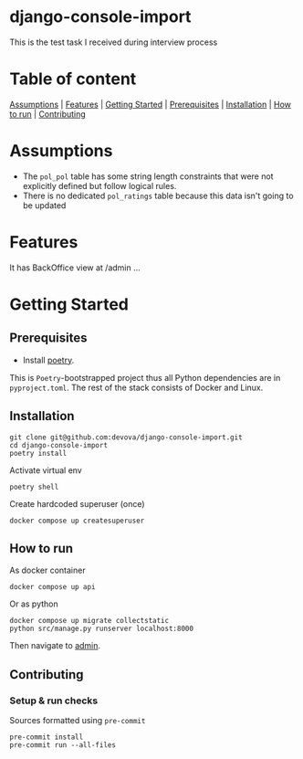# django-console-import
This is the test task I received during interview process

# Table of content
[Assumptions](#assumptions) |
[Features](#features) |
[Getting Started](#getting-started) |
[Prerequisites](#prerequisites) |
[Installation](#installation) |
[How to run](#how-to-run) |
[Contributing](#contributing)

# Assumptions
- The `pol_pol` table has some string length constraints that were not explicitly defined but follow logical rules.
- There is no dedicated `pol_ratings` table because this data isn't going to be updated


# Features
It has BackOffice view at /admin
...

# Getting Started

## Prerequisites

- Install [poetry](https://python-poetry.org/docs/#installation).

This is `Poetry`-bootstrapped project thus all Python dependencies are in `pyproject.toml`. The rest of the stack consists of Docker and Linux.


## Installation
```shell
git clone git@github.com:devova/django-console-import.git
cd django-console-import
poetry install
```
Activate virtual env
```shell
poetry shell
```
Create hardcoded superuser (once)
```shell
docker compose up createsuperuser
```

## How to run
As docker container
```shell
docker compose up api
```
Or as python
```shell
docker compose up migrate collectstatic
python src/manage.py runserver localhost:8000
```
Then navigate to [admin](http://localhost:8000/admin).
  
## Contributing

### Setup & run checks
Sources formatted using `pre-commit`
```shell
pre-commit install
pre-commit run --all-files
```
